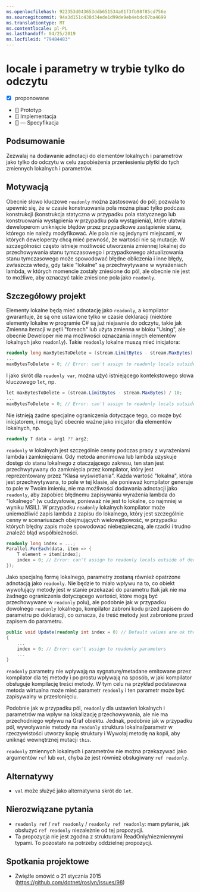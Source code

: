 ```yaml
---
ms.openlocfilehash: 922353d043653ddb651534a01f3fb98f85cd756e
ms.sourcegitcommit: 94a3d151c438d34ede1d99de9eb4ebdc07ba4699
ms.translationtype: MT
ms.contentlocale: pl-PL
ms.lasthandoff: 04/25/2019
ms.locfileid: "79484483"
---
```

# <a name="readonly-locals-and-parameters"></a>locale i parametry w trybie tylko do odczytu

* [x] proponowane
* [] Prototyp
* [] Implementacja
* [] — Specyfikacja

## <a name="summary"></a>Podsumowanie
[summary]: #summary

Zezwalaj na dodawanie adnotacji do elementów lokalnych i parametrów jako tylko do odczytu w celu zapobieżenia przeniesieniu płytki do tych zmiennych lokalnych i parametrów.

## <a name="motivation"></a>Motywacją
[motivation]: #motivation

Obecnie słowo kluczowe `readonly` można zastosować do pól; pozwala to upewnić się, że w czasie konstruowania pola można pisać tylko podczas konstrukcji (konstrukcja statyczna w przypadku pola statycznego lub konstruowania wystąpienia w przypadku pola wystąpienia), które ułatwia deweloperom uniknięcie błędów przez przypadkowe zastąpienie stanu, którego nie należy modyfikować. Ale pola nie są jedynymi miejscami, w których deweloperzy chcą mieć pewność, że wartości nie są mutacje. W szczególności często istnieje możliwość utworzenia zmiennej lokalnej do przechowywania stanu tymczasowego i przypadkowego aktualizowania stanu tymczasowego może spowodować błędne obliczenia i inne błędy, zwłaszcza wtedy, gdy takie "lokalne" są przechwytywane w wyrażeniach lambda, w których momencie zostały zniesione do pól, ale obecnie nie jest to możliwe, aby oznaczyć takie zniesione pola jako `readonly`.

## <a name="detailed-design"></a>Szczegółowy projekt
[design]: #detailed-design

Elementy lokalne będą mieć adnotację jako `readonly`, a kompilator gwarantuje, że są one ustawione tylko w czasie deklaracji (niektóre elementy lokalne w programie C# są już niejawnie do odczytu, takie jak Zmienna iteracji w pętli "foreach" lub użyta zmienna w bloku "Using", ale obecnie Deweloper nie ma możliwości oznaczania innych elementów lokalnych jako `readonly`). Takie `readonly` lokalne muszą mieć inicjatora:

```csharp
readonly long maxBytesToDelete = (stream.LimitBytes - stream.MaxBytes) / 10;
...
maxBytesToDelete = 0; // Error: can't assign to readonly locals outside of declaration
```

I jako skrót dla `readonly var`, można użyć istniejącego kontekstowego słowa kluczowego `let`, np.

```csharp
let maxBytesToDelete = (stream.LimitBytes - stream.MaxBytes) / 10;
...
maxBytesToDelete = 0; // Error: can't assign to readonly locals outside of declaration
```

Nie istnieją żadne specjalne ograniczenia dotyczące tego, co może być inicjatorem, i mogą być obecnie ważne jako inicjator dla elementów lokalnych, np.

```csharp
readonly T data = arg1 ?? arg2;
```

`readonly` w lokalnych jest szczególnie cenny podczas pracy z wyrażeniami lambda i zamknięciami. Gdy metoda anonimowa lub lambda uzyskuje dostęp do stanu lokalnego z otaczającego zakresu, ten stan jest przechwytywany do zamknięcia przez kompilator, który jest reprezentowany przez "Klasa wyświetlania".  Każda wartość "lokalna", która jest przechwytywana, to pole w tej klasie, ale ponieważ kompilator generuje to pole w Twoim imieniu, nie ma możliwości dodawania adnotacji jako `readonly`, aby zapobiec błędnemu zapisywaniu wyrażenia lambda do "lokalnego" (w cudzysłowie, ponieważ nie jest to lokalne, co najmniej w wyniku MSIL). W przypadku `readonly` lokalnych kompilator może uniemożliwić zapis lambda z zapisu do lokalnego, który jest szczególnie cenny w scenariuszach obejmujących wielowątkowość, w przypadku których błędny zapis może spowodować niebezpieczną, ale rzadki i trudno znaleźć błąd współbieżności.

```csharp
readonly long index = ...;
Parallel.ForEach(data, item => {
    T element = item[index];
    index = 0; // Error: can't assign to readonly locals outside of declaration
});
```

Jako specjalną formę lokalnego, parametry zostaną również opatrzone adnotacją jako `readonly`. Nie będzie to miało wpływu na to, co obiekt wywołujący metody jest w stanie przekazać do parametru (tak jak nie ma żadnego ograniczenia dotyczącego wartości, które mogą być przechowywane w `readonly` polu), ale podobnie jak w przypadku dowolnego `readonly` lokalnego, kompilator zabroni kodu przed zapisem do parametru po deklaracji, co oznacza, że treść metody jest zabronione przed zapisem do parametru.

```csharp
public void Update(readonly int index = 0) // Default values are ok though not required
{
    ...
    index = 0; // Error: can't assign to readonly parameters
    ...
}
```

`readonly` parametry nie wpływają na sygnaturę/metadane emitowane przez kompilator dla tej metody i po prostu wpływają na sposób, w jaki kompilator obsługuje kompilację treści metody. W tym celu na przykład podstawowa metoda wirtualna może mieć parametr `readonly` i ten parametr może być zapisywalny w przesłonięciu.

Podobnie jak w przypadku pól, `readonly` dla ustawień lokalnych i parametrów ma wpływ na lokalizację przechowywania, ale nie ma przechodniego wpływu na Graf obiektu. Jednak, podobnie jak w przypadku pól, wywoływanie metody na `readonly` struktura lokalna/parametr w rzeczywistości utworzy kopię struktury i Wywołaj metodę na kopii, aby uniknąć wewnętrznej mutacji `this`.

`readonly` zmiennych lokalnych i parametrów nie można przekazywać jako argumentów `ref` lub `out`, chyba że jest również obsługiwany `ref readonly`.

## <a name="alternatives"></a>Alternatywy
[alternatives]: #alternatives

- `val` może służyć jako alternatywna skrót do `let`.

## <a name="unresolved-questions"></a>Nierozwiązane pytania
[unresolved]: #unresolved-questions

- `readonly ref` / `ref readonly` / `readonly ref readonly`: mam pytanie, jak obsłużyć `ref readonly` niezależnie od tej propozycji.
- Ta propozycja nie jest zgodna z strukturami ReadOnly/niezmiennymi typami. To pozostało na potrzeby oddzielnej propozycji.

## <a name="design-meetings"></a>Spotkania projektowe

- Zwięźle omówić o 21 stycznia 2015 (<https://github.com/dotnet/roslyn/issues/98>)
